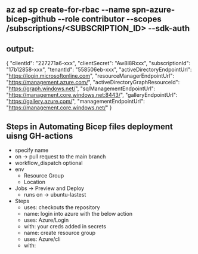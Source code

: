 az ad sp create-for-rbac --name spn-azure-bicep-github --role contributor --scopes /subscriptions/<SUBSCRIPTION_ID> --sdk-auth
---------
output:
---------
{
  "clientId": "227271a6-xxx",
  "clientSecret": "Aw8l8Rxxx",
  "subscriptionId": "17b12858-xxx",
  "tenantId": "558506eb-xxx",
  "activeDirectoryEndpointUrl": "https://login.microsoftonline.com",
  "resourceManagerEndpointUrl": "https://management.azure.com/",
  "activeDirectoryGraphResourceId": "https://graph.windows.net/",
  "sqlManagementEndpointUrl": "https://management.core.windows.net:8443/",
  "galleryEndpointUrl": "https://gallery.azure.com/",
  "managementEndpointUrl": "https://management.core.windows.net/"
}

## Steps in Automating Bicep files deployment uisng GH-actions

* specify name
* on -> pull request to the main branch
* workflow_dispatch optional
* env
  * Resource Group
  * Location
* Jobs -> Preview and Deploy
  * runs on -> ubuntu-lastest
* Steps
  * uses: checkouts the repository
  * name: login into azure with the below action
  * uses: Azure/Login
  * with: your creds added in secrets
  * name: create resource group
  * uses: Azure/cli
  * with: 


